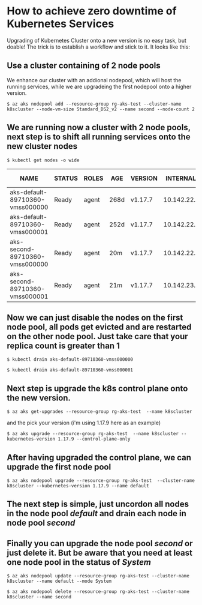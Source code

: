 # How to achieve zero downtime of Kubernetes Services

Upgrading of Kubernetes Cluster onto a new version is no easy task, but doable!
The trick is to establish a workflow and stick to it. It looks like this:

## Use a cluster containing of 2 node pools

We enhance our cluster with an addional nodepool, which will host the running
services, while we are upgradeing the first nodepool onto a higher version.

`$ az aks nodepool add --resource-group rg-aks-test --cluster-name k8scluster --node-vm-size Standard_DS2_v2 --name second --node-count 2` 


## We are running now a cluster with 2 node pools, next step is to shift all running services onto the new cluster nodes

`$ kubectl get nodes -o wide` 

NAME | STATUS | ROLES | AGE | VERSION | INTERNAL-IP | EXTERNAL-IP | OS-IMAGE 
---- | ------ | ----- | --- | ------- | ----------- | ----------- | -------- 
aks-default-89710360-vmss000000 | Ready | agent | 268d | v1.17.7 | 10.142.22.4 | <none> |  Ubuntu 16.04.6 LTS
aks-default-89710360-vmss000001 | Ready | agent | 252d | v1.17.7 | 10.142.22.65 | <none> |  Ubuntu 16.04.6 LTS
aks-second-89710360-vmss000000 | Ready | agent | 20m | v1.17.7 | 10.142.22.187 | <none> |  Ubuntu 16.04.6 LTS
aks-second-89710360-vmss000001 | Ready | agent | 21m | v1.17.7 | 10.142.23.53 | <none> |  Ubuntu 16.04.6 LTS

## Now we can just disable the nodes on the first node pool, all pods get evicted and are restarted on the other node pool. Just take care that your replica count is greater than 1

`$ kubectl drain aks-default-89710360-vmss000000` 

`$ kubectl drain aks-default-89710360-vmss000001` 

## Next step is upgrade the k8s control plane onto the new version.

`$ az aks get-upgrades --resource-group rg-aks-test  --name k8scluster` 

and the pick your version (i'm using 1.17.9 here as an example)

`$ az aks upgrade --resource-group rg-aks-test  --name k8scluster --kubernetes-version 1.17.9 --control-plane-only` 

## After having upgraded the control plane, we can upgrade the first node pool

`$ az aks nodepool upgrade --resource-group rg-aks-test  --cluster-name k8scluster --kubernetes-version 1.17.9 --name default ` 

## The next step is simple, just uncordon all nodes in the node pool *default* and drain each node in node pool *second*

## Finally you can upgrade the node pool *second* or just delete it. But be aware that you need at least one node pool in the status of *System*

`$ az aks nodepool update --resource-group rg-aks-test --cluster-name k8scluster --name default --mode System`

`$ az aks nodepool delete --resource-group rg-aks-test --cluster-name k8scluster --name second`

 
